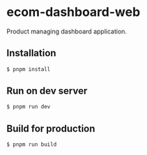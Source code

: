 # ecom-dashboard-web
Product managing dashboard application.

## Installation

```bash
$ pnpm install
```

## Run on dev server

```bash
$ pnpm run dev
```

## Build for production

```bash
$ pnpm run build
```

